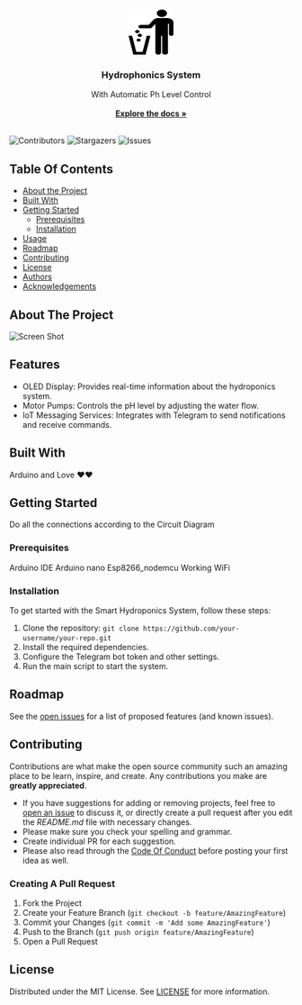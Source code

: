 <br/>
<p align="center">
  <a href="https://github.com/Dixon1323/smart-hydrophonics-system">
    <img src="images/logo.png" alt="Logo" width="80" height="80">
  </a>

  <h3 align="center">Hydrophonics  System</h3>

  <p align="center">
    With Automatic Ph Level Control
    <br/>
    <br/>
    <a href="https://github.com/Dixon1323/smart-hydrophonics-system"><strong>Explore the docs »</strong></a>
    <br/>
    <br/>
  </p>
</p>

![Contributors](https://img.shields.io/github/contributors/Dixon1323/smart-hydrophonics-system?color=dark-green) ![Stargazers](https://img.shields.io/github/stars/Dixon1323/smart-hydrophonics-system?style=social) ![Issues](https://img.shields.io/github/issues/Dixon1323/smart-hydrophonics-system) 

## Table Of Contents

* [About the Project](#about-the-project)
* [Built With](#built-with)
* [Getting Started](#getting-started)
  * [Prerequisites](#prerequisites)
  * [Installation](#installation)
* [Usage](#usage)
* [Roadmap](#roadmap)
* [Contributing](#contributing)
* [License](#license)
* [Authors](#authors)
* [Acknowledgements](#acknowledgements)

## About The Project

![Screen Shot]([images/screenshot-min.png])

## Features

- OLED Display: Provides real-time information about the hydroponics system.
- Motor Pumps: Controls the pH level by adjusting the water flow.
- IoT Messaging Services: Integrates with Telegram to send notifications and receive commands.


## Built With

Arduino and Love ❤❤

## Getting Started

Do all the connections according to the Circuit Diagram

### Prerequisites

Arduino IDE
Arduino nano
Esp8266_nodemcu
Working WiFi

### Installation

To get started with the Smart Hydroponics System, follow these steps:

1. Clone the repository: `git clone https://github.com/your-username/your-repo.git`
2. Install the required dependencies.
3. Configure the Telegram bot token and other settings.
4. Run the main script to start the system.


## Roadmap

See the [open issues](https://github.com/Dixon1323/smart-hydrophonics-system/issues) for a list of proposed features (and known issues).

## Contributing

Contributions are what make the open source community such an amazing place to be learn, inspire, and create. Any contributions you make are **greatly appreciated**.
* If you have suggestions for adding or removing projects, feel free to [open an issue](https://github.com/Dixon1323/smart-hydrophonics-system/issues/new) to discuss it, or directly create a pull request after you edit the *README.md* file with necessary changes.
* Please make sure you check your spelling and grammar.
* Create individual PR for each suggestion.
* Please also read through the [Code Of Conduct](https://github.com/Dixon1323/smart-hydrophonics-system/blob/main/CODE_OF_CONDUCT.md) before posting your first idea as well.

### Creating A Pull Request

1. Fork the Project
2. Create your Feature Branch (`git checkout -b feature/AmazingFeature`)
3. Commit your Changes (`git commit -m 'Add some AmazingFeature'`)
4. Push to the Branch (`git push origin feature/AmazingFeature`)
5. Open a Pull Request

## License

Distributed under the MIT License. See [LICENSE](https://github.com/Dixon1323/smart-hydrophonics-system/blob/main/LICENSE.md) for more information.
